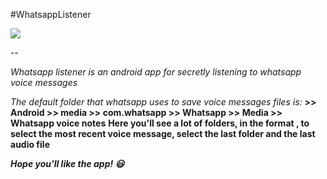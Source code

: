 #WhatsappListener

![](https://i.imgur.com/klbOWRT.png)

--

_Whatsapp listener is an android app for secretly listening to whatsapp voice messages_

_The default folder that whatsapp uses to save voice messages files is:_
**<Your device> >> Android >> media >> com.whatsapp >> Whatsapp >> Media >> Whatsapp voice notes**
**Here you'll see a lot of folders, in the format <year><week>, to select the most recent voice message, select the last folder and the last audio file**

**_Hope you'll like the app! 😃_**
